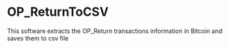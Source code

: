 # OP_ReturnToCSV
This software extracts the OP_Return transactions information in Bitcoin and saves them to csv file
